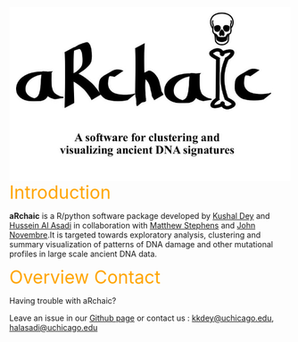 
<img src="articles/logo_design.jpg" align="left" />


<span style="color:orange;">
<font size="6"> Introduction </font>
</span>

**aRchaic** is a R/python software package developed by [Kushal Dey](https://kkdey.github.io/) and [Hussein Al Asadi](https://halasadi.wordpress.com/) in collaboration with [Matthew Stephens](http://stephenslab.uchicago.edu/) and [John Novembre](https://jnpopgen.org/).It is targeted towards exploratory analysis, clustering and summary visualization of patterns of DNA damage and other mutational profiles in large scale ancient DNA data. 

<span style="color:orange;">
<font size="6"> Overview </font>
</span>


<span style="color:orange;">
<font size="6"> Contact </font>
</span>

Having trouble with aRchaic? 

Leave an issue in our [Github page](https://github.com/kkdey/aRchaic/issues) 
or contact us : <a href="mailto:kshldey@gmail.com">kkdey@uchicago.edu</a>, <a href="mailto:halasadi@gmail.com">halasadi@uchicago.edu</a>



